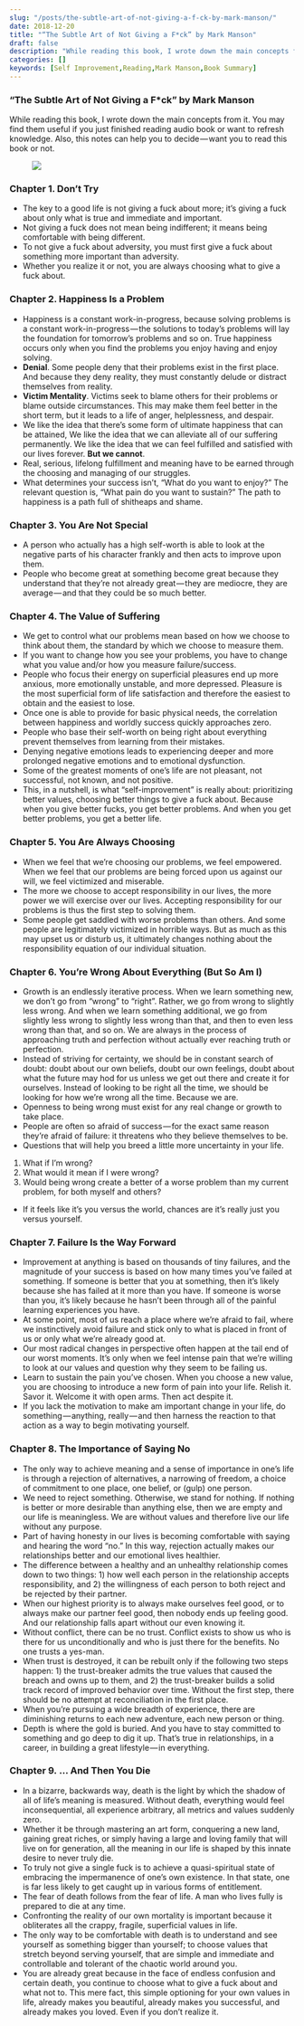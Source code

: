 ```yaml
---
slug: "/posts/the-subtle-art-of-not-giving-a-f-ck-by-mark-manson/"
date: 2018-12-20
title: "“The Subtle Art of Not Giving a F*ck” by Mark Manson"
draft: false
description: "While reading this book, I wrote down the main concepts from it. You may find them useful if you just finished reading audio book or want to refresh knowledge. Also, this notes can help you to…"
categories: []
keywords: [Self Improvement,Reading,Mark Manson,Book Summary]
---
```


### “The Subtle Art of Not Giving a F*ck” by Mark Manson

While reading this book, I wrote down the main concepts from it. You may find them useful if you just finished reading audio book or want to refresh knowledge. Also, this notes can help you to decide — want you to read this book or not.

<figure>

![](/images2/the-subtle-art-of-not-giving-a-f-ck-by-mark-manson-0.jpg)

</figure>

### Chapter 1. Don’t Try

*   The key to a good life is not giving a fuck about more; it’s giving a fuck about only what is true and immediate and important.
*   Not giving a fuck does not mean being indifferent; it means being comfortable with being different.
*   To not give a fuck about adversity, you must first give a fuck about something more important than adversity.
*   Whether you realize it or not, you are always choosing what to give a fuck about.

### Chapter 2. Happiness Is a Problem

*   Happiness is a constant work-in-progress, because solving problems is a constant work-in-progress — the solutions to today’s problems will lay the foundation for tomorrow’s problems and so on. True happiness occurs only when you find the problems you enjoy having and enjoy solving.
*   **Denial**. Some people deny that their problems exist in the first place. And because they deny reality, they must constantly delude or distract themselves from reality.
*   **Victim Mentality**. Victims seek to blame others for their problems or blame outside circumstances. This may make them feel better in the short term, but it leads to a life of anger, helplessness, and despair.
*   We like the idea that there’s some form of ultimate happiness that can be attained, We like the idea that we can alleviate all of our suffering permanently. We like the idea that we can feel fulfilled and satisfied with our lives forever. **But we cannot**.
*   Real, serious, lifelong fulfillment and meaning have to be earned through the choosing and managing of our struggles.
*   What determines your success isn’t, “What do you want to enjoy?” The relevant question is, “What pain do you want to sustain?” The path to happiness is a path full of shitheaps and shame.

### Chapter 3. You Are Not Special

*   A person who actually has a high self-worth is able to look at the negative parts of his character frankly and then acts to improve upon them.
*   People who become great at something become great because they understand that they’re not already great — they are mediocre, they are average — and that they could be so much better.

### Chapter 4. The Value of Suffering

*   We get to control what our problems mean based on how we choose to think about them, the standard by which we choose to measure them.
*   If you want to change how you see your problems, you have to change what you value and/or how you measure failure/success.
*   People who focus their energy on superficial pleasures end up more anxious, more emotionally unstable, and more depressed. Pleasure is the most superficial form of life satisfaction and therefore the easiest to obtain and the easiest to lose.
*   Once one is able to provide for basic physical needs, the correlation between happiness and worldly success quickly approaches zero.
*   People who base their self-worth on being right about everything prevent themselves from learning from their mistakes.
*   Denying negative emotions leads to experiencing deeper and more prolonged negative emotions and to emotional dysfunction.
*   Some of the greatest moments of one’s life are not pleasant, not successful, not known, and not positive.
*   This, in a nutshell, is what “self-improvement” is really about: prioritizing better values, choosing better things to give a fuck about. Because when you give better fucks, you get better problems. And when you get better problems, you get a better life.

### Chapter 5. You Are Always Choosing

*   When we feel that we’re choosing our problems, we feel empowered. When we feel that our problems are being forced upon us against our will, we feel victimized and miserable.
*   The more we choose to accept responsibility in our lives, the more power we will exercise over our lives. Accepting responsibility for our problems is thus the first step to solving them.
*   Some people get saddled with worse problems than others. And some people are legitimately victimized in horrible ways. But as much as this may upset us or disturb us, it ultimately changes nothing about the responsibility equation of our individual situation.

### Chapter 6. You’re Wrong About Everything (But So Am I)

*   Growth is an endlessly iterative process. When we learn something new, we don’t go from “wrong” to “right”. Rather, we go from wrong to slightly less wrong. And when we learn something additional, we go from slightly less wrong to slightly less wrong than that, and then to even less wrong than that, and so on. We are always in the process of approaching truth and perfection without actually ever reaching truth or perfection.
*   Instead of striving for certainty, we should be in constant search of doubt: doubt about our own beliefs, doubt our own feelings, doubt about what the future may hod for us unless we get out there and create it for ourselves. Instead of looking to be right all the time, we should be looking for how we’re wrong all the time. Because we are.
*   Openness to being wrong must exist for any real change or growth to take place.
*   People are often so afraid of success — for the exact same reason they’re afraid of failure: it threatens who they believe themselves to be.
*   Questions that will help you breed a little more uncertainty in your life.

1.  What if I’m wrong?
2.  What would it mean if I were wrong?
3.  Would being wrong create a better of a worse problem than my current problem, for both myself and others?

*   If it feels like it’s you versus the world, chances are it’s really just you versus yourself.

### Chapter 7. Failure Is the Way Forward

*   Improvement at anything is based on thousands of tiny failures, and the magnitude of your success is based on how many times you’ve failed at something. If someone is better that you at something, then it’s likely because she has failed at it more than you have. If someone is worse than you, it’s likely because he hasn’t been through all of the painful learning experiences you have.
*   At some point, most of us reach a place where we’re afraid to fail, where we instinctively avoid failure and stick only to what is placed in front of us or only what we’re already good at.
*   Our most radical changes in perspective often happen at the tail end of our worst moments. It’s only when we feel intense pain that we’re willing to look at our values and question why they seem to be failing us.
*   Learn to sustain the pain you’ve chosen. When you choose a new value, you are choosing to introduce a new form of pain into your life. Relish it. Savor it. Welcome it with open arms. Then act despite it.
*   If you lack the motivation to make am important change in your life, do something — anything, really — and then harness the reaction to that action as a way to begin motivating yourself.

### Chapter 8. The Importance of Saying No

*   The only way to achieve meaning and a sense of importance in one’s life is through a rejection of alternatives, a narrowing of freedom, a choice of commitment to one place, one belief, or (gulp) one person.
*   We need to reject something. Otherwise, we stand for nothing. If nothing is better or more desirable than anything else, then we are empty and our life is meaningless. We are without values and therefore live our life without any purpose.
*   Part of having honesty in our lives is becoming comfortable with saying and hearing the word “no.” In this way, rejection actually makes our relationships better and our emotional lives healthier.
*   The difference between a healthy and an unhealthy relationship comes down to two things: 1) how well each person in the relationship accepts responsibility, and 2) the willingness of each person to both reject and be rejected by their partner.
*   When our highest priority is to always make ourselves feel good, or to always make our partner feel good, then nobody ends up feeling good. And our relationship falls apart without our even knowing it.
*   Without conflict, there can be no trust. Conflict exists to show us who is there for us unconditionally and who is just there for the benefits. No one trusts a yes-man.
*   When trust is destroyed, it can be rebuilt only if the following two steps happen: 1) the trust-breaker admits the true values that caused the breach and owns up to them, and 2) the trust-breaker builds a solid track record of improved behavior over time. Without the first step, there should be no attempt at reconciliation in the first place.
*   When you’re pursuing a wide breadth of experience, there are diminishing returns to each new adventure, each new person or thing.
*   Depth is where the gold is buried. And you have to stay committed to something and go deep to dig it up. That’s true in relationships, in a career, in building a great lifestyle — in everything.

### Chapter 9. … And Then You Die

*   In a bizarre, backwards way, death is the light by which the shadow of all of life’s meaning is measured. Without death, everything would feel inconsequential, all experience arbitrary, all metrics and values suddenly zero.
*   Whether it be through mastering an art form, conquering a new land, gaining great riches, or simply having a large and loving family that will live on for generation, all the meaning in our life is shaped by this innate desire to never truly die.
*   To truly not give a single fuck is to achieve a quasi-spiritual state of embracing the impermanence of one’s own existence. In that state, one is far less likely to get caught up in various forms of entitlement.
*   The fear of death follows from the fear of life. A man who lives fully is prepared to die at any time.
*   Confronting the reality of our own mortality is important because it obliterates all the crappy, fragile, superficial values in life.
*   The only way to be comfortable with death is to understand and see yourself as something bigger than yourself; to choose values that stretch beyond serving yourself, that are simple and immediate and controllable and tolerant of the chaotic world around you.
*   You are already great because in the face of endless confusion and certain death, you continue to choose what to give a fuck about and what not to. This mere fact, this simple optioning for your own values in life, already makes you beautiful, already makes you successful, and already makes you loved. Even if you don’t realize it.
